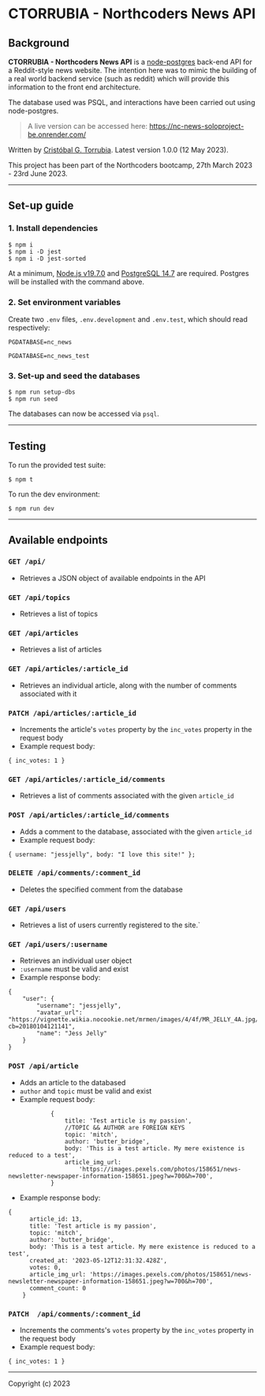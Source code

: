 # CTORRUBIA - Northcoders News API

## Background

**CTORRUBIA - Northcoders News API** is a [node-postgres](https://node-postgres.com/) back-end API for a Reddit-style news website. The intention here was to mimic the building of a real world backend service (such as reddit) which will provide this information to the front end architecture.

The database used was PSQL, and interactions have been carried out using node-postgres.

> A live version can be accessed here: https://nc-news-soloproject-be.onrender.com/

Written by [Cristóbal G. Torrubia](https://github.com/SirPhoros). Latest version 1.0.0 (12 May 2023).

This project has been part of the Northcoders bootcamp, 27th March 2023 - 23rd June 2023.

---

## Set-up guide

### 1. Install dependencies

```
$ npm i
$ npm i -D jest
$ npm i -D jest-sorted
```

At a minimum, [Node.js v19.7.0](https://nodejs.org/en/download/) and [PostgreSQL 14.7](https://www.postgresql.org/download/) are required. Postgres will be installed with the command above.

### 2. Set environment variables

Create two `.env` files, `.env.development` and `.env.test`, which should read respectively:

```
PGDATABASE=nc_news
```

```
PGDATABASE=nc_news_test
```

### 3. Set-up and seed the databases

```
$ npm run setup-dbs
$ npm run seed
```

The databases can now be accessed via `psql`.

---

## Testing

To run the provided test suite:

```
$ npm t
```

To run the dev environment:

```
$ npm run dev
```

---

## Available endpoints

### `GET /api/`

- Retrieves a JSON object of available endpoints in the API

### `GET /api/topics`

- Retrieves a list of topics

### `GET /api/articles`

- Retrieves a list of articles

### `GET /api/articles/:article_id`

- Retrieves an individual article, along with the number of comments associated with it

### `PATCH /api/articles/:article_id`

- Increments the article's `votes` property by the `inc_votes` property in the request body
- Example request body:

```
{ inc_votes: 1 }
```

### `GET /api/articles/:article_id/comments`

- Retrieves a list of comments associated with the given `article_id`

### `POST /api/articles/:article_id/comments`

- Adds a comment to the database, associated with the given `article_id`
- Example request body:

```
{ username: "jessjelly", body: "I love this site!" };
```

### `DELETE /api/comments/:comment_id`

- Deletes the specified comment from the database

### `GET /api/users`

- Retrieves a list of users currently registered to the site.`

### `GET /api/users/:username`

- Retrieves an individual user object
- `:username` must be valid and exist
- Example response body:

```
{
	"user": {
		"username": "jessjelly",
		"avatar_url": "https://vignette.wikia.nocookie.net/mrmen/images/4/4f/MR_JELLY_4A.jpg/revision/latest?cb=20180104121141",
		"name": "Jess Jelly"
	}
}
```

### `POST /api/article`

- Adds an article to the databased
- `author` and `topic` must be valid and exist
- Example request body:

```
            {
				title: 'Test article is my passion',
				//TOPIC && AUTHOR are FOREIGN KEYS
				topic: 'mitch',
				author: 'butter_bridge',
				body: 'This is a test article. My mere existence is reduced to a test',
				article_img_url:
					'https://images.pexels.com/photos/158651/news-newsletter-newspaper-information-158651.jpeg?w=700&h=700',
			}
```

- Example response body:

```
{
      article_id: 13,
      title: 'Test article is my passion',
      topic: 'mitch',
      author: 'butter_bridge',
      body: 'This is a test article. My mere existence is reduced to a test',
      created_at: '2023-05-12T12:31:32.428Z',
      votes: 0,
      article_img_url: 'https://images.pexels.com/photos/158651/news-newsletter-newspaper-information-158651.jpeg?w=700&h=700',
      comment_count: 0
    }
```

### `PATCH  /api/comments/:comment_id`

- Increments the comments's `votes` property by the `inc_votes` property in the request body
- Example request body:

```
{ inc_votes: 1 }
```

---

Copyright (c) 2023
